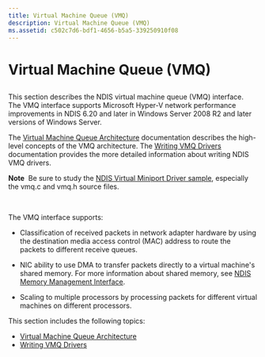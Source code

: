 ```yaml
---
title: Virtual Machine Queue (VMQ)
description: Virtual Machine Queue (VMQ)
ms.assetid: c502c7d6-bdf1-4656-b5a5-339250910f08
---
```


# Virtual Machine Queue (VMQ)


## <a href="" id="ddk-virtual-machine-queue--vmq--nr"></a>


This section describes the NDIS virtual machine queue (VMQ) interface. The VMQ interface supports Microsoft Hyper-V network performance improvements in NDIS 6.20 and later in Windows Server 2008 R2 and later versions of Windows Server.

The [Virtual Machine Queue Architecture](virtual-machine-queue-architecture.md) documentation describes the high-level concepts of the VMQ architecture. The [Writing VMQ Drivers](writing-vmq-drivers.md) documentation provides the more detailed information about writing NDIS VMQ drivers.

**Note**  Be sure to study the [NDIS Virtual Miniport Driver sample](http://go.microsoft.com/fwlink/p/?LinkId=617918), especially the vmq.c and vmq.h source files.

 

The VMQ interface supports:

-   Classification of received packets in network adapter hardware by using the destination media access control (MAC) address to route the packets to different receive queues.

-   NIC ability to use DMA to transfer packets directly to a virtual machine's shared memory. For more information about shared memory, see [NDIS Memory Management Interface](https://msdn.microsoft.com/library/windows/hardware/ff564749).

-   Scaling to multiple processors by processing packets for different virtual machines on different processors.

This section includes the following topics:

-   [Virtual Machine Queue Architecture](virtual-machine-queue-architecture.md)
-   [Writing VMQ Drivers](writing-vmq-drivers.md)

 

 





